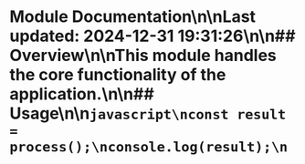 # Module Documentation\n\nLast updated: 2024-12-31 19:31:26\n\n## Overview\n\nThis module handles the core functionality of the application.\n\n## Usage\n\n```javascript\nconst result = process();\nconsole.log(result);\n```

